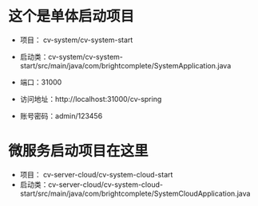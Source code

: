 # 这个是单体启动项目
- 项目： cv-system/cv-system-start
- 启动类：cv-system/cv-system-start/src/main/java/com/brightcomplete/SystemApplication.java

- 端口：31000
- 访问地址：http://localhost:31000/cv-spring
- 账号密码：admin/123456


# 微服务启动项目在这里
- 项目： cv-server-cloud/cv-system-cloud-start
- 启动类：cv-server-cloud/cv-system-cloud-start/src/main/java/com/brightcomplete/SystemCloudApplication.java